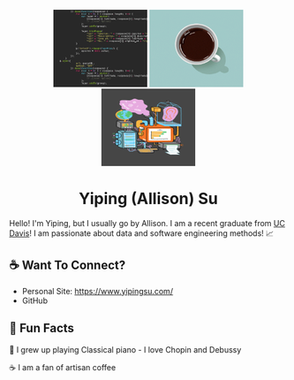 <p align="center">
  <img src="code-crawl.gif" width="170" height="140">
  <img src="coffee-sparkle.gif" width="170" height="140">
  <img src="data.gif" width="170" height="140">
</p>

<h1 align="center"> Yiping (Allison) Su </h1>

Hello! I'm Yiping, but I usually go by Allison. I am a recent graduate from [UC Davis](https://www.ucdavis.edu/)! 
I am passionate about data and software engineering methods! :chart_with_upwards_trend:

## :coffee: Want To Connect?

* Personal Site: https://www.yipingsu.com/
* GitHub

## :scroll: Fun Facts

:musical_keyboard:  I grew up playing Classical piano - I love Chopin and Debussy

:coffee:            I am a fan of artisan coffee
